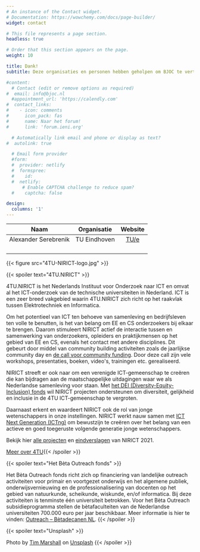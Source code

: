 ```yaml
---
# An instance of the Contact widget.
# Documentation: https://wowchemy.com/docs/page-builder/
widget: contact

# This file represents a page section.
headless: true

# Order that this section appears on the page.
weight: 10

title: Dank!
subtitle: Deze organisaties en personen hebben geholpen om BJOC te vertalen

#content:
  # Contact (edit or remove options as required)
#  email: info@bjoc.nl
  #appointment_url: 'https://calendly.com'
#  contact_links:
#    - icon: comments
#      icon_pack: fas
#      name: Naar het forum!
#      link: 'forum.ieni.org'

  # Automatically link email and phone or display as text?
#  autolink: true

  # Email form provider
  #form:
  #  provider: netlify
  #  formspree:
  #    id:
  #  netlify:
      # Enable CAPTCHA challenge to reduce spam?
  #    captcha: false

design:
  columns: '1'
---
```



| Naam  	|  Organisatie 	|   Website	|
|:-:	|:-:	|:-:	|
|   Alexander Serebrenik  |    TU Eindhoven  	|  [TU/e](https://www.win.tue.nl/~aserebre/) 	|
|   	|   	|   	|
|   	|   	|   	|
|   	|   	|   	|
|   	|   	|   	|
{{< figure src="4TU-NIRICT-logo.jpg" >}}

{{< spoiler text="4TU.NIRICT" >}}


4TU.NIRICT is het Nederlands Instituut voor Onderzoek naar ICT en omvat al het ICT-onderzoek van de technische universiteiten in Nederland. ICT is een zeer breed vakgebied waarin 4TU.NIRICT zich richt op het raakvlak tussen Elektrotechniek en Informatica.

Om het potentieel van ICT ten behoeve van samenleving en bedrijfsleven ten volle te benutten, is het van belang om EE en CS onderzoekers bij elkaar te brengen. Daarom stimuleert NIRICT actief de interactie tussen en samenwerking van onderzoekers, opleiders en praktijkmensen op het gebied van EE en CS, evenals het contact met andere disciplines. Dit gebeurt door middel van community building activiteiten zoals de jaarlijkse community day en [de call voor community funding](https://www.4tu.nl/nirict/Calls%20for%20Funding/Community%20Funding/). Door deze call zijn vele workshops, presentaties, boeken, video's, trainingen etc. gerealiseerd.

NIRICT streeft er ook naar om een ​​verenigde ICT-gemeenschap te creëren die kan bijdragen aan de maatschappelijke uitdagingen waar we als Nederlandse samenleving voor staan. Met [het DEI (Diversity-Equity-Inclusion) fonds](https://www.4tu.nl/nirict/Calls%20for%20Funding/Diversity-Equity-Inclusion%20(DEI)%20funding/) wil NIRICT projecten ondersteunen om diversiteit, gelijkheid en inclusie in de 4TU ICT-gemeenschap te vergroten.

Daarnaast erkent en waardeert NIRICT ook de rol van jonge wetenschappers in onze instellingen. NIRICT werkt nauw samen met [ICT Next Generation (ICTng)](https://ictng.nl/) om bewustzijn te creëren over het belang van een actieve en goed toegeruste volgende generatie jonge wetenschappers.



Bekijk hier [alle projecten](https://www.4tu.nl/nirict/Projects/All_projects/) en [eindverslagen](https://www.4tu.nl/nirict/Resources/Funded%20Projects%20Reports/) van NIRICT 2021.



[Meer over 4TU](https://www.4tu.nl/nirict/){{< /spoiler >}}

{{< spoiler text="Het Bèta Outreach fonds" >}}

Het Bèta Outreach fonds richt zich op financiering van landelijke outreach activiteiten voor primair en voortgezet onderwijs en het algemene publiek, onderwijsvernieuwing en de professionalisering van docenten op het gebied van natuurkunde, scheikunde, wiskunde, en/of informatica. Bij deze activiteiten is tenminste één universiteit betrokken. Voor het Bèta Outreach subsidieprogramma stellen de bètafaculteiten van de Nederlandse universiteiten 700.000 euro per jaar beschikbaar. Meer informatie is hier te vinden: [Outreach – Bètadecanen NL](https://betadecanen.nl/outreach/).
{{< /spoiler >}}

{{< spoiler text="Unsplash" >}}

Photo by <a href="https://unsplash.com/@timmarshall?utm_source=unsplash&utm_medium=referral&utm_content=creditCopyText">Tim Marshall</a> on <a href="https://unsplash.com/s/photos/heart?utm_source=unsplash&utm_medium=referral&utm_content=creditCopyText">Unsplash</a>
{{< /spoiler >}}


 